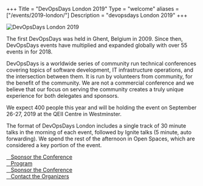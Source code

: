+++
Title = "DevOpsDays London 2019"
Type = "welcome"
aliases = ["/events/2019-london/"]
Description = "devopsdays London 2019"
+++
<div class="row">
  <div class="col-md-4">
    <img alt="DevOpsDays London 2019" src="/events/2019-london/logo.png" class="img-fluid">
  </div>

  <div class="col-md-7">
    <p>The first DevOpsDays was held in Ghent, Belgium in 2009. Since then, DevOpsDays events have multiplied and expanded globally with over 55 events in for 2018.</p>
    <p>DevOpsDays is a worldwide series of community run technical conferences covering topics of software development, IT infrastructure operations, and the intersection between them. It is run by volunteers from community, for the benefit of the community.
      We are not a commercial conference and we believe that our focus on serving the community creates a truly unique experience for both delegates and sponsors.
    </p>
    <p>We expect 400 people this year and will be holding the event on September 26-27, 2019 at the QEII Centre in Westminster.</p>
    <p>The format of DevOpsDays London includes a single track of 30 minute talks in the morning of each event, followed by Ignite talks (5 minute, auto forwarding). We spend the rest of the afternoon in Open Spaces, which are considered a key portion
      of the event.
    </p>
    <div class="d-flex flex-row">
      <div class="col-md-12">
        <div class="p-2">
          <a class="btn btn-secondary btn-block" href="/events/2019-london/sponsor"> <i class="fa fa-money fa-lg"></i>&nbsp;&nbsp;&nbsp;Sponsor the Conference</a>
        </div>
        <div class="p-2">
          <a class="btn btn-secondary btn-block" href="/events/2019-london/program" rel="noopener"> <i class="fa fa-file-o fa-lg"></i>&nbsp;&nbsp;&nbsp;Program</a>
        </div>
        <div class="p-2">
          <a class="btn btn-secondary btn-block" href="/events/2019-london/sponsor"> <i class="fa fa-money fa-lg"></i>&nbsp;&nbsp;&nbsp;Sponsor the Conference</a>
        </div>
        <!--<div class="p-2">
          <a class="btn btn-secondary btn-block" href="/events/2019-london/registration" rel="noopener"> <i class="fa fa-ticket fa-lg"></i>&nbsp;&nbsp;&nbsp;Buy a ticket</a>
        </div>-->
        <div class="p-2">
          <a class="btn btn-secondary btn-block" href="/events/2019-london/contact"> <i class="fa fa-envelope-o fa-lg"></i>&nbsp;&nbsp;&nbsp;Contact the Organizers</a>
        </div>
      </div>
    </div>
  </div>
</div>
